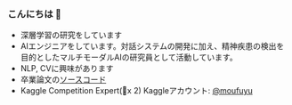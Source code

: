 ### こんにちは 👋

- 深層学習の研究をしています
- AIエンジニアをしています。対話システムの開発に加え、精神疾患の検出を目的としたマルチモーダルAIの研究員として活動しています。
- NLP, CVに興味があります
- 卒業論文の[ソースコード](https://github.com/moufuyu/mutimodal-fakenews-detection-visualization)
- Kaggle Competition Expert(🥉x 2) Kaggleアカウント: [@moufuyu](https://www.kaggle.com/moufuyu)


<!--
**moufuyu/moufuyu** is a ✨ _special_ ✨ repository because its `README.md` (this file) appears on your GitHub profile.

Here are some ideas to get you started:

- 🔭 I’m currently working on ...
- 🌱 I’m currently learning ...
- 👯 I’m looking to collaborate on ...
- 🤔 I’m looking for help with ...
- 💬 Ask me about ...
- 📫 How to reach me: ...
- 😄 Pronouns: ...
- ⚡ Fun fact: ...
-->
